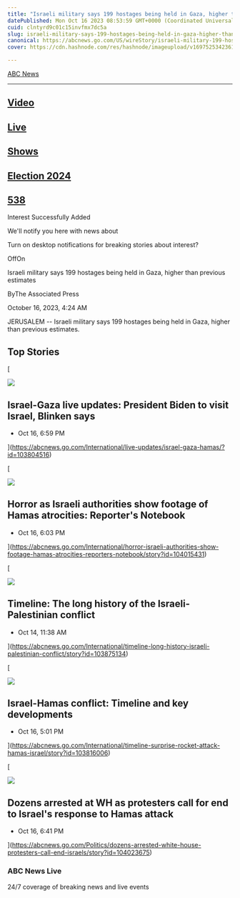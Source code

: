 ```yaml
---
title: "Israeli military says 199 hostages being held in Gaza, higher than previous estimates"
datePublished: Mon Oct 16 2023 08:53:59 GMT+0000 (Coordinated Universal Time)
cuid: clntyrd9c01c15invfmx7dc5a
slug: israeli-military-says-199-hostages-being-held-in-gaza-higher-than-previous-estimates
canonical: https://abcnews.go.com/US/wireStory/israeli-military-199-hostages-held-gaza-higher-previous-104004144
cover: https://cdn.hashnode.com/res/hashnode/imageupload/v1697525342361/b1aa5cd8-3421-436b-a3bc-40e2865fff4e.jpeg

---
```


[ABC News](https://abcnews.go.com/)


---------------------------------------

[](https://abcnews.go.com/Video)

[Video](https://abcnews.go.com/Video)
-------------------------------------

[](https://abcnews.go.com/Live)

[Live](https://abcnews.go.com/Live)
-----------------------------------

[](https://abcnews.go.com/US/wireStory/israeli-military-199-hostages-held-gaza-higher-previous-104004144#)

[Shows](https://abcnews.go.com/US/wireStory/israeli-military-199-hostages-held-gaza-higher-previous-104004144#)
---------------------------------------------------------------------------------------------------------------

[](https://abcnews.go.com/elections)

[Election 2024](https://abcnews.go.com/elections)
-------------------------------------------------

[](https://abcnews.go.com/538)

[538](https://abcnews.go.com/538)
---------------------------------

[](https://abcnews.go.com/US/wireStory/israeli-military-199-hostages-held-gaza-higher-previous-104004144#)

Interest Successfully Added

We'll notify you here with news about

Turn on desktop notifications for breaking stories about interest?

OffOn

Israeli military says 199 hostages being held in Gaza, higher than previous estimates

ByThe Associated Press

October 16, 2023, 4:24 AM

JERUSALEM -- Israeli military says 199 hostages being held in Gaza, higher than previous estimates.

Top Stories
-----------

[

![](https://cdn.hashnode.com/res/hashnode/imageupload/v1697525341729/c3f0c755-6258-48cb-8931-83c914c0c9b4.jpeg)

Israel-Gaza live updates: President Biden to visit Israel, Blinken says
-----------------------------------------------------------------------

*   Oct 16, 6:59 PM
    





](https://abcnews.go.com/International/live-updates/israel-gaza-hamas/?id=103804516)

[

![](https://cdn.hashnode.com/res/hashnode/imageupload/v1697525341893/77da8834-8f8b-48ed-9e58-8cd7820bcf24.jpeg)

Horror as Israeli authorities show footage of Hamas atrocities: Reporter's Notebook
-----------------------------------------------------------------------------------

*   Oct 16, 6:03 PM
    





](https://abcnews.go.com/International/horror-israeli-authorities-show-footage-hamas-atrocities-reporters-notebook/story?id=104015431)

[

![](https://cdn.hashnode.com/res/hashnode/imageupload/v1697525342021/4af2af1f-0f3b-4895-8b9a-a68cca2c4389.jpeg)

Timeline: The long history of the Israeli-Palestinian conflict
--------------------------------------------------------------

*   Oct 14, 11:38 AM
    





](https://abcnews.go.com/International/timeline-long-history-israeli-palestinian-conflict/story?id=103875134)

[

![](https://cdn.hashnode.com/res/hashnode/imageupload/v1697525342135/e0f7d5d9-ea66-4c0b-a468-e30a6ca9ac67.jpeg)

Israel-Hamas conflict: Timeline and key developments
----------------------------------------------------

*   Oct 16, 5:01 PM
    





](https://abcnews.go.com/International/timeline-surprise-rocket-attack-hamas-israel/story?id=103816006)

[

![](https://cdn.hashnode.com/res/hashnode/imageupload/v1697525342249/6934c8c9-bd5a-4614-9459-9ff479866307.jpeg)

Dozens arrested at WH as protesters call for end to Israel's response to Hamas attack
-------------------------------------------------------------------------------------

*   Oct 16, 6:41 PM
    





](https://abcnews.go.com/Politics/dozens-arrested-white-house-protesters-call-end-israels/story?id=104023675)

### ABC News Live

24/7 coverage of breaking news and live events